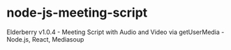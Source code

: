 # node-js-meeting-script
Elderberry v1.0.4 - Meeting Script with Audio and Video via getUserMedia - Node.js, React, Mediasoup
